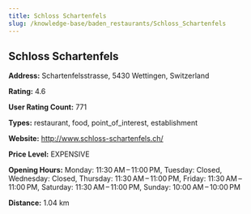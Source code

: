 ```yaml
---
title: Schloss Schartenfels
slug: /knowledge-base/baden_restaurants/Schloss_Schartenfels
---
```


## Schloss Schartenfels

**Address:** Schartenfelsstrasse, 5430 Wettingen, Switzerland

**Rating:** 4.6

**User Rating Count:** 771

**Types:** restaurant, food, point_of_interest, establishment

**Website:** http://www.schloss-schartenfels.ch/

**Price Level:** EXPENSIVE

**Opening Hours:** Monday: 11:30 AM – 11:00 PM, Tuesday: Closed, Wednesday: Closed, Thursday: 11:30 AM – 11:00 PM, Friday: 11:30 AM – 11:00 PM, Saturday: 11:30 AM – 11:00 PM, Sunday: 10:00 AM – 10:00 PM

**Distance:** 1.04 km